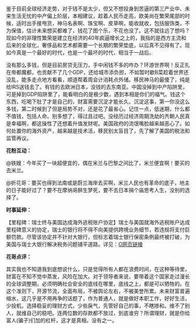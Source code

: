 鉴于目前全球经济走势，对于钱不是太少，但又不想投身到苦逼的第三产业中、未来生活无忧的中产偏上阶层，本相建议，趁着人民币走高，欧美尚在繁荣尾部的时候，适时出手接甩货，神马名表啊、珠宝啊、皮草啊，能收就收，包括服饰类，不为保值，估计未来想买都难了，钱花了图个乐，不花也没了。 ​​​​这不就往远了想吗？现如今的非理性繁荣是建立在经济的40年疯逼增长之上的，我指的是西方主流和后来的全球化，奢侈品和艺术都需要一个长期的繁荣垫底，以后真不见得有了。现如今真是一个最好的时代，也是一个最坏的时代，相当于一战后。

没有那么多钱，但是目前房贷无压力，手中闲钱不多的咋办？环游世界啊！反正扎在帝都魔都，也贡献不了几个GDP，还给城市添负担，不如暂时歇B菜趁着世界还没乱，能多走点地方看看，顺道帮着周会计消耗点外储。移民神马的最傻了，纯是给IRS送钱去了。有钱的去欧洲日本，没钱的去东南亚。中国没掉到中产陷阱里，可是掉到GDP陷阱里了，能看明白的是极少数，遇到本相是你们的福气。钱这个东西，吃喝下肚了才是自己的，财富需要沉淀才能长久。沉淀这事，第一你没这么多钱，第二时候到了但是局势不对，还是花了最省心。记住一点，低迷期，什么都不值钱，包括人命。别多想了，得过且过吧。 ​​​​没经历过经济周期洗劫的兲朝人民真是幸福啊，都这操性了还想着升值发财呢。 ​​​​美国政府的流氓嘴脸越来越恶心了。如何处置你的海外资产，越来越是技术活，移民别太盲目了，先了解了美国的税法和监管再议。



**花粉互动：**

@铁嫂：今年买了一块超便宜的，偶在米兰与巴黎之间比了，米兰便宜啊！要买的去米兰。

@折花哥：要买也得到法南或是蔚兰海岸去买啊，米兰人民也有革命的底子，地主的日子能好过了？要不在摩纳哥醉生梦死，要不去日本捐个庙思考人生，没别的选择了。

**时事延伸：**

【里程碑：瑞士终与美国达成海外逃税账户协定】瑞士与美国就海外逃税账户达成里程碑意义的协定，瑞士的银行将不得不向美提供跨境业务细节，若违规将支付巨额罚款。尽管该协定并不针对大银行，但标志着瑞士银行保密条例最终被打破，为美国与瑞士大银行解决税务问题铺平道路。详见：[O网页链接](http://t.cn/z8G50ad)

**​​花哥点评：**

其实我也不知道我到底想说什么，只是觉得所有人都在浪费时间，在这种等待里，财富在不知不觉中蒸发，风险在加大。对于领导者来说，要带着这个国家走过漫长的全球调整期，必须明确社会安全的底线在哪里，底线之上，都是可以牺牲的。在这个准则下，开源节流，全面布局，不被舆论左右，不被美誉所累。 ​​​​未来财富普遍缩水，这几乎是不用再争的话题了，作为普通人，就是做好本职工作，好好生活，少投机，选择稳妥的理财方式，少些戾气，先管好自己的事，不瞎掺和。维不了别人，就维自己的稳吧。连两位数的存款都不放过，到底谁穷？所谓理财，就是你给富人\(骗子\)们加的杠杆，这才是真相，没有之一。


